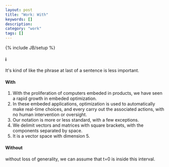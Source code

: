 ```yaml
---
layout: post
title: "Work: With"
keywords: []
description: 
category: "work"
tags: []
---
```

{% include JB/setup %}

#### i
It's kind of like the phrase at last of a sentence is less important.


#### With
1. With the proliferation of computers embeded in products, we have seen a
rapid growth in embeded optimization.
2. In these embeded applications, optimization is used to automatically make
   real-time choices, and every carry out the associated actions, with no human
   intervention or oversight.
3. Our notation is more or less standard, with a few exceptions.
4. We delimit vectors and matrices with square brackets, with the components separated by space.
5. It is a vector space with dimension 5.


#### Without
without loss of generality, we can assume that t=0 is inside this interval.









